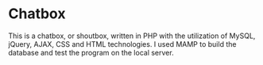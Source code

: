 # Chatbox

This is a chatbox, or shoutbox, written in PHP with the utilization of MySQL, jQuery, AJAX, CSS and HTML technologies. I used MAMP to build the database and test the program on the local server. 
